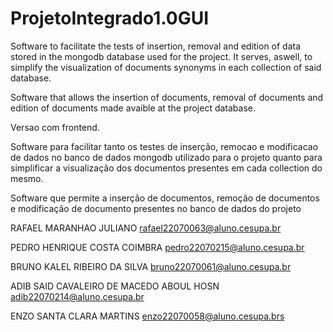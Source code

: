 # ProjetoIntegrado1.0GUI

Software to facilitate the tests of insertion, removal and edition of data stored in the mongodb database used for the project. It serves, aswell, to simplify the visualization of documents synonyms in each collection of said database.

Software that allows the insertion of documents, removal of documents and edition of documents made avaible at the project database.

Versao com frontend.

Software para facilitar tanto os testes de inserção, remocao e modificacao de dados no banco de dados mongodb utilizado para o projeto quanto para simplificar a visualização dos documentos presentes em cada collection do mesmo.

Software que permite a inserção de documentos, remoção de documentos e modificação de documento presentes no banco de dados do projeto

RAFAEL MARANHAO JULIANO rafael22070063@aluno.cesupa.br

PEDRO HENRIQUE COSTA COIMBRA pedro22070215@aluno.cesupa.br

BRUNO KALEL RIBEIRO DA SILVA bruno22070061@aluno.cesupa.br

ADIB SAID CAVALEIRO DE MACEDO ABOUL HOSN adib22070214@aluno.cesupa.br

ENZO SANTA CLARA MARTINS enzo22070058@aluno.cesupa.brs
